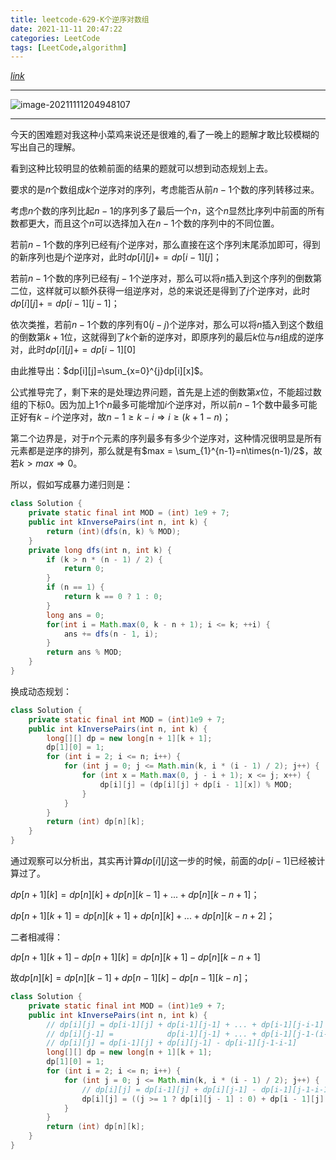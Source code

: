 ```yaml
---
title: leetcode-629-K个逆序对数组
date: 2021-11-11 20:47:22
categories: LeetCode
tags: [LeetCode,algorithm]
---
```


[$link$](https://leetcode-cn.com/problems/k-inverse-pairs-array/)

<hr/>

![image-20211111204948107](https://gitee.com/cao_ziqiang/img/raw/master/20211111204948.png)

<hr/>

今天的困难题对我这种小菜鸡来说还是很难的,看了一晚上的题解才敢比较模糊的写出自己的理解。

看到这种比较明显的依赖前面的结果的题就可以想到动态规划上去。

要求的是$n$个数组成$k$个逆序对的序列，考虑能否从前$n-1$个数的序列转移过来。

考虑$n$个数的序列比起$n-1$的序列多了最后一个$n$，这个$n$显然比序列中前面的所有数都更大，而且这个$n$可以选择加入在$n-1$个数的序列中的不同位置。

若前$n-1$个数的序列已经有$j$个逆序对，那么直接在这个序列末尾添加即可，得到的新序列也是$j$个逆序对，此时$dp[i][j]+=dp[i-1][j]$；

若前$n-1$个数的序列已经有$j-1$个逆序对，那么可以将$n$插入到这个序列的倒数第二位，这样就可以额外获得一组逆序对，总的来说还是得到了$j$个逆序对，此时$dp[i][j]+=dp[i-1][j-1]$；

依次类推，若前$n-1$个数的序列有$0(j-j)$个逆序对，那么可以将$n$插入到这个数组的倒数第$k+1$位，这就得到了$k$个新的逆序对，即原序列的最后$k$位与$n$组成的逆序对，此时$dp[i][j]+=dp[i-1][0]$

由此推导出：$dp[i][j]=\sum_{x=0}^{j}dp[i][x]$。

公式推导完了，剩下来的是处理边界问题，首先是上述的倒数第$x$位，不能超过数组的下标$0$。因为加上1个$n$最多可能增加$i$个逆序对，所以前$n-1$个数中最多可能正好有$k-i$个逆序对，故$n-1\ge k-i \Rightarrow i \ge (k+1-n)$；

第二个边界是，对于$n$个元素的序列最多有多少个逆序对，这种情况很明显是所有元素都是逆序的排列，那么就是有$max = \sum_{1}^{n-1}=n\times(n-1)/2$，故若$k \gt max \Rightarrow 0$。

所以，假如写成暴力递归则是：

```java
class Solution {
	private static final int MOD = (int) 1e9 + 7;
    public int kInversePairs(int n, int k) {
        return (int)(dfs(n, k) % MOD);
    }
    private long dfs(int n, int k) {
        if (k > n * (n - 1) / 2) {
            return 0;
        }
        if (n == 1) {
            return k == 0 ? 1 : 0;
        }
        long ans = 0;
        for(int i = Math.max(0, k - n + 1); i <= k; ++i) {
            ans += dfs(n - 1, i);
        }
        return ans % MOD;
    }
}
```

换成动态规划：

```java
class Solution {
    private static final int MOD = (int)1e9 + 7;
    public int kInversePairs(int n, int k) {
        long[][] dp = new long[n + 1][k + 1];
        dp[1][0] = 1;
        for (int i = 2; i <= n; i++) {
            for (int j = 0; j <= Math.min(k, i * (i - 1) / 2); j++) {
                for (int x = Math.max(0, j - i + 1); x <= j; x++) {
                    dp[i][j] = (dp[i][j] + dp[i - 1][x]) % MOD;
                }
            }
        }
        return (int) dp[n][k];
    }
}
```

通过观察可以分析出，其实再计算$dp[i][j]$这一步的时候，前面的$dp[i-1]$已经被计算过了。

$dp[n+1][k]=dp[n][k]+dp[n][k-1]+...+dp[n][k-n+1]$；

$dp[n+1][k+1]=dp[n][k+1]+dp[n][k]+...+dp[n][k-n+2]$；

二者相减得：

$dp[n+1][k+1]-dp[n+1][k]=dp[n][k+1]-dp[n][k-n+1]$

故$dp[n][k]=dp[n][k-1]+dp[n-1][k]-dp[n-1][k-n]$；

```java
class Solution {
    private static final int MOD = (int)1e9 + 7;
    public int kInversePairs(int n, int k) {
        // dp[i][j] = dp[i-1][j] + dp[i-1][j-1] + ... + dp[i-1][j-i-1]
        // dp[i][j-1] =            dp[i-1][j-1] + ... + dp[i-1][j-1-(i-1-1)] + dp[i-1][j-1-i-1]
        // dp[i][j] = dp[i-1][j] + dp[i][j-1] - dp[i-1][j-1-i-1]
        long[][] dp = new long[n + 1][k + 1];
        dp[1][0] = 1;
        for (int i = 2; i <= n; i++) {
            for (int j = 0; j <= Math.min(k, i * (i - 1) / 2); j++) {
                // dp[i][j] = dp[i-1][j] + dp[i][j-1] - dp[i-1][j-1-i-1]
                dp[i][j] = ((j >= 1 ? dp[i][j - 1] : 0) + dp[i - 1][j] - (j >= i ? dp[i - 1][j - i] : 0) + MOD) % MOD;
            }
        }
        return (int) dp[n][k];
    }
}
```

